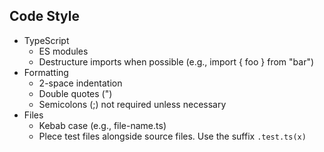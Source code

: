 ## Code Style
- TypeScript
  - ES modules
  - Destructure imports when possible (e.g., import { foo } from "bar")
- Formatting
  - 2-space indentation
  - Double quotes (")
  - Semicolons (;) not required unless necessary
- Files
  - Kebab case (e.g., file-name.ts)
  - Plece test files alongside source files. Use the suffix `.test.ts(x)`
